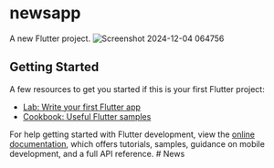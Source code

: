# newsapp

A new Flutter project.
![Screenshot 2024-12-04 064756](https://github.com/user-attachments/assets/055c998e-3aaf-4196-8316-665de52089e7)

## Getting Started



A few resources to get you started if this is your first Flutter project:

- [Lab: Write your first Flutter app](https://docs.flutter.dev/get-started/codelab)
- [Cookbook: Useful Flutter samples](https://docs.flutter.dev/cookbook)

For help getting started with Flutter development, view the
[online documentation](https://docs.flutter.dev/), which offers tutorials,
samples, guidance on mobile development, and a full API reference.
#   N e w s 
 
